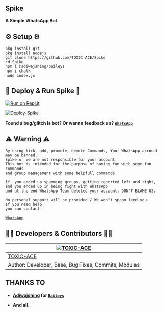 ## Spike
**A Simple WhatsApp Bot.**

## ⚙️ Setup ⚙️

```
pkg install git
pkg install nodejs
git clone https://github.com/TOXIC-ACE/Spike
cd Spike
npm i @adiwajshing/baileys
npm i chalk
node index.js
```
  
## 💫 Deploy & Run Spike 💫

[![Run on Repl.it](https://repl.it/badge/github/TOXIC-ACE/Spike)](https://replit.com/@TOXICACE/Spike)

[![Deploy-Spike](https://www.herokucdn.com/deploy/button.svg)](https://heroku.com/deploy?template=https://github.com/TOXIC-ACE/Spike)

**Found a bug/glitch is bot? Or wanna feedback us? [`WhatsApp`](https://wa.me/919846720547?text=Hi)**

## ⚠ Warning ⚠

```
By using kick, add, promote, demote Commands, Your WhatsApp account may be banned.
Spike or we are not responsible for your account, 
This bot is intended for the purpose of having fun with some fun commands 
and group management with some helpfull commands.

If  you ended up spamming groups, getting reported left and right, 
and you ended up in being fight with WhatsApp
and at the end WhatsApp Team deleted your account. DON'T BLAME US.

No personal support will be provided / We won't spoon feed you. 
If you need help
you can contact - 
```
[`WhatsApp`](https://wa.me/919846720547?text=Hi)

## 👨‍💻 Developers & Contributors 👨‍💻

 [![TOXIC-ACE](https://github.com/TOXIC-ACE.png?size=100)](https://github.com/TOXIC-ACE) |
----|
[TOXIC-ACE](https://github.com/TOXIC-ACE)  | 
Author: Developer, Base, Bug Fixes, Commits, Modules | 

## THANKS TO

- **[Adiwajshing](https://github.com/Adiwajshing) for [`Baileys`](https://github.com/adiwajshing/Baileys)**

- **And all.**
